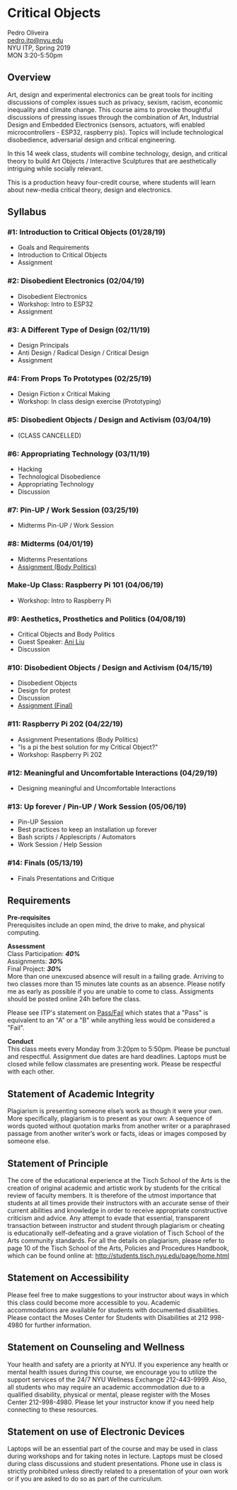 # Critical Objects

Pedro Oliveira  
pedro.itp@nyu.edu  
NYU ITP, Spring 2019  
MON 3:20-5:50pm

## Overview

Art, design and experimental electronics can be great tools for inciting discussions of complex issues such as privacy, sexism, racism, economic inequality and climate change. This course aims to provoke thoughtful discussions of pressing issues through the combination of Art, Industrial Design and Embedded Electronics (sensors, actuators, wifi enabled microcontrollers - ESP32, raspberry pis). Topics will include technological disobedience, adversarial design and critical engineering.

In this 14 week class, students will combine technology, design, and critical theory to build Art Objects / Interactive Sculptures that are aesthetically intriguing while socially relevant.

This is a production heavy four-credit course, where students will learn about new-media critical theory, design and electronics.



## Syllabus
### #1: Introduction to Critical Objects (01/28/19)
- Goals and Requirements
- Introduction to Critical Objects
- Assignment

### #2: Disobedient Electronics (02/04/19)
- Disobedient Electronics
- Workshop: Intro to ESP32
- Assignment

### #3: A Different Type of Design (02/11/19)
- Design Principals
- Anti Design / Radical Design / Critical Design
- Assignment

### #4: From Props To Prototypes (02/25/19)
- Design Fiction x Critical Making
- Workshop: In class design exercise (Prototyping)

### #5: Disobedient Objects / Design and Activism (03/04/19)
- (CLASS CANCELLED)

### #6: Appropriating Technology (03/11/19)
- Hacking
- Technological Disobedience
- Appropriating Technology
- Discussion

### #7: Pin-UP / Work Session (03/25/19)
- Midterms Pin-UP / Work Session

### #8: Midterms (04/01/19)
- Midterms Presentations
- [Assignment (Body Politics)](https://github.com/juxtapix/CriticalObjects/wiki/08.-Midterms#assignment---body-politcs)

### Make-Up Class: Raspberry Pi 101 (04/06/19)
- Workshop: Intro to Raspberry Pi

### #9: Aesthetics, Prosthetics and Politics (04/08/19)
- Critical Objects and Body Politics
- Guest Speaker: [Ani Liu](https://ani-liu.com/)
- Discussion

### #10: Disobedient Objects / Design and Activism (04/15/19)
- Disobedient Objects
- Design for protest
- Discussion
- [Assignment (Final)](https://github.com/juxtapix/CriticalObjects/wiki/10.-Disobedient-Objects#final-assignment)

### #11: Raspberry Pi 202 (04/22/19)
- Assignment Presentations (Body Politics)
- "Is a pi the best solution for my Critical Object?"
- Workshop: Raspberry Pi 202

### #12: Meaningful and Uncomfortable Interactions (04/29/19)
- Designing meaningful and Uncomfortable Interactions

### #13: Up forever / Pin-UP / Work Session (05/06/19)
- Pin-UP Session
- Best practices to keep an installation up forever
- Bash scripts / Applescripts / Automators
- Work Session / Help Session

### #14: Finals (05/13/19)
- Finals Presentations and Critique

## Requirements

**Pre-requisites**  
 Prerequisites include an open mind, the drive to make, and physical computing.

**Assessment**  
Class Participation: ***40%***  
Assignments: ***30%***  
Final Project: ***30%***  
More than one unexcused absence will result in a failing grade. Arriving to two classes more than 15 minutes late counts as an absence. Please notify me as early as possible if you are unable to come to class.
Assigments should be posted online 24h before the class.

Please see ITP's statement on [Pass/Fail](http://help.itp.nyu.edu/academic-policies/pass-fail) which states that a "Pass" is equivalent to an "A" or a "B" while anything less would be considered a "Fail".


**Conduct**  
This class meets every Monday from 3:20pm to 5:50pm.
Please be punctual and respectful. Assignment due dates are hard deadlines.
Laptops must be closed while fellow classmates are presenting work. Please be respectful with each other.

## Statement of Academic Integrity

Plagiarism is presenting someone else’s work as though it were your own. More specifically, plagiarism is to present as your own: A sequence of words quoted without quotation marks from another writer or a paraphrased passage from another writer’s work or facts, ideas or images composed by someone else.

## Statement of Principle

The core of the educational experience at the Tisch School of the Arts is the creation of original academic and artistic work by students for the critical review of faculty members. It is therefore of the utmost importance that students at all times provide their instructors with an accurate sense of their current abilities and knowledge in order to receive appropriate constructive criticism and advice. Any attempt to evade that essential, transparent transaction between instructor and student through plagiarism or cheating is educationally self-defeating and a grave violation of Tisch School of the Arts community standards. For all the details on plagiarism, please refer to page 10 of the Tisch School of the Arts, Policies and Procedures Handbook, which can be found online at: http://students.tisch.nyu.edu/page/home.html

## Statement on Accessibility

Please feel free to make suggestions to your instructor about ways in which this class could become more accessible to you. Academic accommodations are available for students with documented disabilities. Please contact the Moses Center for Students with Disabilities at 212 998-4980 for further information.

## Statement on Counseling and Wellness

Your health and safety are a priority at NYU. If you experience any health or mental health issues during this course, we encourage you to utilize the support services of the 24/7 NYU Wellness Exchange 212-443-9999. Also, all students who may require an academic accommodation due to a qualified disability, physical or mental, please register with the Moses Center 212-998-4980. Please let your instructor know if you need help connecting to these resources.

## Statement on use of Electronic Devices

Laptops will be an essential part of the course and may be used in class during workshops and for taking notes in lecture. Laptops must be closed during class discussions and student presentations. Phone use in class is strictly prohibited unless directly related to a presentation of your own work or if you are asked to do so as part of the curriculum.
